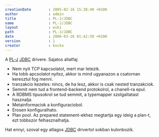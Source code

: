 ```yaml
---
creationDate        : 2005-02-16 15:30:40 +0100 
author              : admin 
title               : PL-J/JDBC 
name                : PL-J/JDBC 
layout              : wiki 
path                : PL-J/JDBC 
date                : 2006-03-26 01:42:50 +0100 
version             : 1 
creator             : kocka 
---
```

A [PL-J](../PL-J.html) [JDBC](../JDBC.html) drivere. Sajatos allatfaj:

*   Nem nyit TCP kapcsolatot, mert mar letezik.
*   Ha tobb apcsolatot nyitsz, akkor is mind ugyanazon a csatornan keresztul fog menni.
*   tranzakcio kezeles: nincs, de ha lesz, akkor is csak nested tranzakciok.
*   Semmit nem tud a frontend-backend protokolrol, a chanell-ra epul.
*   A RDBMS tipusokrol se tud semmit, a typemapper szolgaltatast hasznalja.
*   Metainformaciok a konfiguraciobol.
*   Erosen konfiguralhato.
*   Plan pool. Az prepared statement-ekhez megtartja egy ideig a plan-t, ezt tobbszor felhasznalhatja.

Hat ennyi, szoval egy atlagos [JDBC](../JDBC.html) drivertol sokban kulonbozik.
